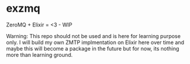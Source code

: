 # exzmq
ZeroMQ + Elixir = &lt;3 - WIP

Warning: This repo should not be used and is here for learning purpose only. I will build my own ZMTP implmentation on Elixir here over time and maybe this will become a package in the future but for now, its nothing more than learning ground.
